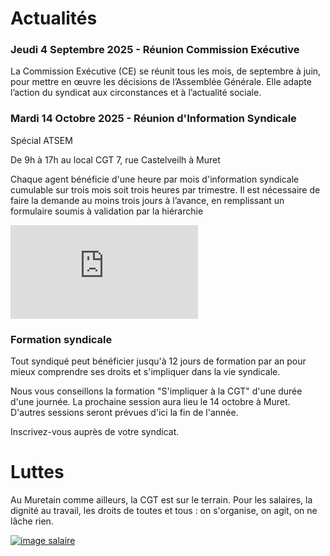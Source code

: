 # Actualités 

### Jeudi 4 Septembre 2025 - Réunion Commission Exécutive

La Commission Exécutive (CE) se réunit tous les mois, de septembre à juin, pour mettre en œuvre les décisions de l’Assemblée
Générale. Elle adapte l’action du syndicat aux circonstances et à l’actualité sociale.


### Mardi 14 Octobre 2025 - Réunion d'Information Syndicale 

Spécial ATSEM 

De 9h à 17h au local CGT 
7, rue Castelveilh à Muret

Chaque agent bénéficie d'une heure par mois d'information syndicale cumulable sur trois mois soit trois heures par trimestre.
Il est nécessaire de faire la demande au moins trois jours à l’avance, en remplissant un formulaire soumis à validation par la hiérarchie


[![Tract HMI](https://syndicatcam.github.io/cgt-muretain-agglo/assets/images/tractoct2025.pdf)](https://syndicatcam.github.io/cgt-muretain-agglo/assets/images/tractoct2025.pdf)





### Formation syndicale

Tout syndiqué peut bénéficier jusqu'à 12 jours de formation par an pour mieux comprendre ses droits et s'impliquer dans la vie syndicale. 

Nous vous conseillons la formation "S'impliquer à la CGT" d'une durée d'une journée.
La prochaine session aura lieu le 14 octobre à Muret.
D'autres sessions seront prévues d'ici la fin de l'année. 

Inscrivez-vous auprès de votre syndicat.


# Luttes 

Au Muretain comme ailleurs, la CGT est sur le terrain. Pour les salaires, la dignité au travail, les droits de toutes et tous : on s'organise, on agit, on ne lâche rien. 

[![image salaire](https://syndicatcam.github.io/cgt-muretain-agglo/assets/images/poing2.png)](https://syndicatcam.github.io/cgt-muretain-agglo/assets/images/poing2.png)
